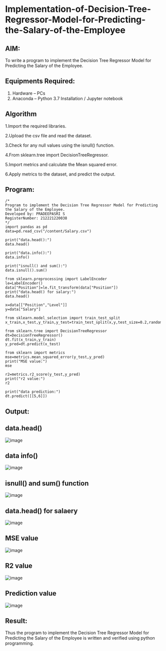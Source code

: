 # Implementation-of-Decision-Tree-Regressor-Model-for-Predicting-the-Salary-of-the-Employee

## AIM:
To write a program to implement the Decision Tree Regressor Model for Predicting the Salary of the Employee.

## Equipments Required:
1. Hardware – PCs
2. Anaconda – Python 3.7 Installation / Jupyter notebook

## Algorithm
1.Import the required libraries.

2.Upload the csv file and read the dataset.

3.Check for any null values using the isnull() function.

4.From sklearn.tree import DecisionTreeRegressor.

5.Import metrics and calculate the Mean squared error.

6.Apply metrics to the dataset, and predict the output.
 
## Program:
```
/*
Program to implement the Decision Tree Regressor Model for Predicting the Salary of the Employee.
Developed by: PRADEEPASRI S
RegisterNumber: 212221220038 
*/
import pandas as pd
data=pd.read_csv("/content/Salary.csv")

print("data.head():")
data.head()

print("data.info():")
data.info()

print("isnull() and sum():")
data.isnull().sum()

from sklearn.preprocessing import LabelEncoder
le=LabelEncoder()
data["Position"]=le.fit_transform(data["Position"])
print("data.head() for salary:")
data.head()

x=data[["Position","Level"]]
y=data["Salary"]

from sklearn.model_selection import train_test_split
x_train,x_test,y_train,y_test=train_test_split(x,y,test_size=0.2,random_state=2)

from sklearn.tree import DecisionTreeRegressor
dt=DecisionTreeRegressor()
dt.fit(x_train,y_train)
y_pred=dt.predict(x_test)

from sklearn import metrics
mse=metrics.mean_squared_error(y_test,y_pred)
print("MSE value:")
mse

r2=metrics.r2_score(y_test,y_pred)
print("r2 value:")
r2

print("data prediction:")
dt.predict([[5,6]])
```

## Output:
## data.head()
![image](https://github.com/pradeepasri26/Implementation-of-Decision-Tree-Regressor-Model-for-Predicting-the-Salary-of-the-Employee/assets/131433142/ab22b348-773a-4264-b355-9f62b3d1f4b5)
## data info()
![image](https://github.com/pradeepasri26/Implementation-of-Decision-Tree-Regressor-Model-for-Predicting-the-Salary-of-the-Employee/assets/131433142/bc71ef1c-e91a-403b-9d5a-e573d924686e)
## isnull() and sum() function
![image](https://github.com/pradeepasri26/Implementation-of-Decision-Tree-Regressor-Model-for-Predicting-the-Salary-of-the-Employee/assets/131433142/fbd7f42e-6f1e-47b0-b644-8eae03abc50b)
## data.head() for salaery
![image](https://github.com/pradeepasri26/Implementation-of-Decision-Tree-Regressor-Model-for-Predicting-the-Salary-of-the-Employee/assets/131433142/99b444e4-b374-4b85-bf70-370fe249281a)
## MSE value
![image](https://github.com/pradeepasri26/Implementation-of-Decision-Tree-Regressor-Model-for-Predicting-the-Salary-of-the-Employee/assets/131433142/684a98b2-406e-46e2-beeb-ea6f48620a00)
## R2 value
![image](https://github.com/pradeepasri26/Implementation-of-Decision-Tree-Regressor-Model-for-Predicting-the-Salary-of-the-Employee/assets/131433142/bada2635-59df-4683-8f6a-b9517071eba2)
## Prediction value
![image](https://github.com/pradeepasri26/Implementation-of-Decision-Tree-Regressor-Model-for-Predicting-the-Salary-of-the-Employee/assets/131433142/f48e8cfd-9155-48f2-a018-5c67672d2e55)


## Result:
Thus the program to implement the Decision Tree Regressor Model for Predicting the Salary of the Employee is written and verified using python programming.
